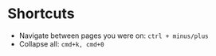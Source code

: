 # Shortcuts

- Navigate between pages you were on: `ctrl + minus/plus`
- Collapse all: `cmd+k, cmd+0`
